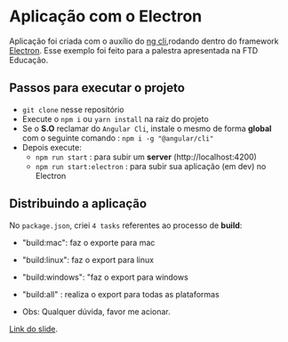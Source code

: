 # Aplicação com o Electron

Aplicação foi criada com o auxílio do [ng cli](https://cli.angular.io/),rodando dentro do framework [Electron](https://electron.atom.io/). Esse exemplo foi feito para a palestra apresentada na FTD Educação.

## Passos para executar o projeto

* `git clone` nesse repositório
* Execute o `npm i` ou `yarn install` na raiz do projeto
* Se o **S.O** reclamar do `Angular Cli`, instale o mesmo de forma **global** com o seguinte comando : `npm i -g "@angular/cli"`
* Depois execute: 
  - `npm run start` : para subir um **server** (http://localhost:4200)
  - `npm run start:electron` : para subir sua aplicação (em dev) no Electron

## Distribuindo a aplicação <electron-packager>

No `package.json`, criei `4 tasks` referentes ao processo de **build**:

* "build:mac": faz o exporte para mac
* "build:linux": faz o export para linux
* "build:windows": "faz o export para windows
* "build:all" : realiza o export para todas as plataformas

* Obs: Qualquer dúvida, favor me acionar.

[Link do slide](http://slides.com/adlercoelhosantos/angular-com-electron).
